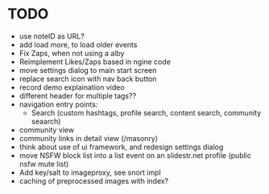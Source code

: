 # TODO 
- use noteID as URL?
- add load more, to load older events
- Fix Zaps, when not using a alby
- Reimplement Likes/Zaps based in ngine code
- move settings dialog to main start screen
- replace search icon with nav back button
- record demo explaination video
- different header for multiple tags??
- navigation entry points:
  - Search (custom hashtags, profile search, content search, community seaarch)
- community view
- community links in detail view (/masonry)
- think about use of ui framework, and redesign settings dialog
- move NSFW block list into a list event on an slidestr.net profile (public nsfw mute list)
- Add key/salt to imageproxy, see snort impl
- caching of preprocessed images with index?
